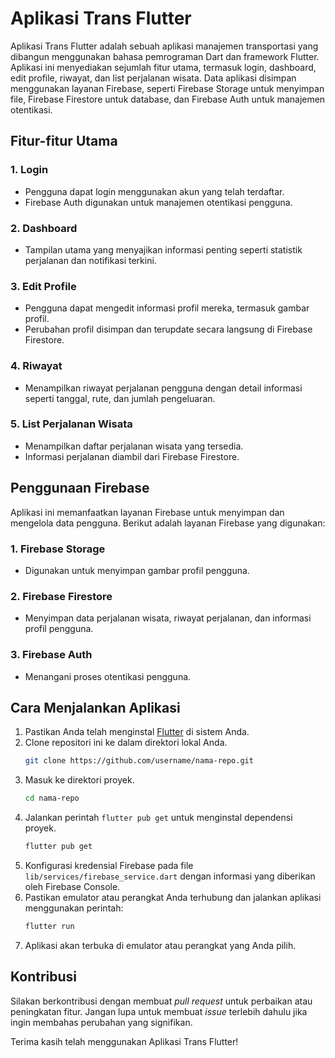 # Aplikasi Trans Flutter

Aplikasi Trans Flutter adalah sebuah aplikasi manajemen transportasi yang dibangun menggunakan bahasa pemrograman Dart dan framework Flutter. Aplikasi ini menyediakan sejumlah fitur utama, termasuk login, dashboard, edit profile, riwayat, dan list perjalanan wisata. Data aplikasi disimpan menggunakan layanan Firebase, seperti Firebase Storage untuk menyimpan file, Firebase Firestore untuk database, dan Firebase Auth untuk manajemen otentikasi.

## Fitur-fitur Utama

### 1. Login
- Pengguna dapat login menggunakan akun yang telah terdaftar.
- Firebase Auth digunakan untuk manajemen otentikasi pengguna.

### 2. Dashboard
- Tampilan utama yang menyajikan informasi penting seperti statistik perjalanan dan notifikasi terkini.

### 3. Edit Profile
- Pengguna dapat mengedit informasi profil mereka, termasuk gambar profil.
- Perubahan profil disimpan dan terupdate secara langsung di Firebase Firestore.

### 4. Riwayat
- Menampilkan riwayat perjalanan pengguna dengan detail informasi seperti tanggal, rute, dan jumlah pengeluaran.

### 5. List Perjalanan Wisata
- Menampilkan daftar perjalanan wisata yang tersedia.
- Informasi perjalanan diambil dari Firebase Firestore.

## Penggunaan Firebase

Aplikasi ini memanfaatkan layanan Firebase untuk menyimpan dan mengelola data pengguna. Berikut adalah layanan Firebase yang digunakan:

### 1. Firebase Storage
- Digunakan untuk menyimpan gambar profil pengguna.

### 2. Firebase Firestore
- Menyimpan data perjalanan wisata, riwayat perjalanan, dan informasi profil pengguna.

### 3. Firebase Auth
- Menangani proses otentikasi pengguna.

## Cara Menjalankan Aplikasi

1. Pastikan Anda telah menginstal [Flutter](https://flutter.dev/docs/get-started/install) di sistem Anda.
2. Clone repositori ini ke dalam direktori lokal Anda.
   ```bash
   git clone https://github.com/username/nama-repo.git
   ```
3. Masuk ke direktori proyek.
   ```bash
   cd nama-repo
   ```
4. Jalankan perintah `flutter pub get` untuk menginstal dependensi proyek.
   ```bash
   flutter pub get
   ```
5. Konfigurasi kredensial Firebase pada file `lib/services/firebase_service.dart` dengan informasi yang diberikan oleh Firebase Console.
6. Pastikan emulator atau perangkat Anda terhubung dan jalankan aplikasi menggunakan perintah:
   ```bash
   flutter run
   ```
7. Aplikasi akan terbuka di emulator atau perangkat yang Anda pilih.

## Kontribusi

Silakan berkontribusi dengan membuat *pull request* untuk perbaikan atau peningkatan fitur. Jangan lupa untuk membuat *issue* terlebih dahulu jika ingin membahas perubahan yang signifikan.

Terima kasih telah menggunakan Aplikasi Trans Flutter!
